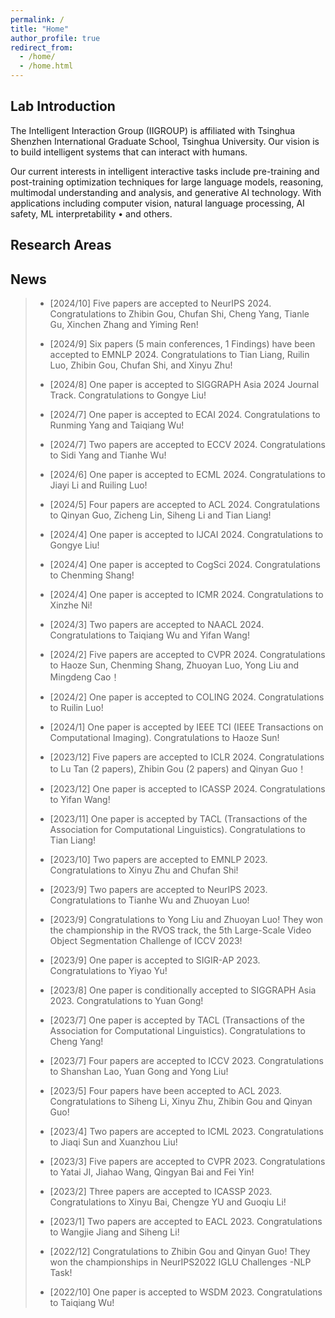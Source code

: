 ```yaml
---
permalink: /
title: "Home"
author_profile: true
redirect_from: 
  - /home/
  - /home.html
---
```


Lab Introduction
------
The Intelligent Interaction Group (IIGROUP) is affiliated with Tsinghua Shenzhen International Graduate School, Tsinghua University. Our vision is to build intelligent systems that can interact with humans.  

Our current interests in intelligent interactive tasks include pre-training and post-training optimization techniques for large language models, reasoning, multimodal understanding and analysis, and generative AI technology. With applications including computer vision, natural language processing, AI safety, ML interpretability • and others.

Research Areas
------

News
------
> - [2024/10] Five papers are accepted to NeurIPS 2024. Congratulations to Zhibin Gou, Chufan Shi, Cheng Yang, Tianle Gu, Xinchen Zhang and Yiming Ren! 
> 
> - [2024/9] Six papers (5 main conferences, 1 Findings) have been accepted to EMNLP 2024. Congratulations to Tian Liang, Ruilin Luo, Zhibin Gou, Chufan Shi, and Xinyu Zhu! 
> 
> - [2024/8] One paper is accepted to SIGGRAPH Asia 2024 Journal Track. Congratulations to Gongye Liu! 
> 
> - [2024/7] One paper is accepted to ECAI 2024. Congratulations to Runming Yang and Taiqiang Wu! 
> 
> - [2024/7] Two papers are accepted to ECCV 2024. Congratulations to Sidi Yang and Tianhe Wu! 
> 
> - [2024/6] One paper is accepted to ECML 2024. Congratulations to Jiayi Li and Ruiling Luo! 
> 
> - [2024/5] Four papers are accepted to ACL 2024. Congratulations to Qinyan Guo, Zicheng Lin, Siheng Li and Tian Liang! 
> 
> - [2024/4] One paper is accepted to IJCAI 2024. Congratulations to Gongye Liu! 
> 
> - [2024/4] One paper is accepted to CogSci 2024. Congratulations to Chenming Shang! 
> 
> - [2024/4] One paper is accepted to ICMR 2024. Congratulations to Xinzhe Ni! 
> 
> - [2024/3] Two papers are accepted to NAACL 2024. Congratulations to Taiqiang Wu and  Yifan Wang! 
> 
> - [2024/2] Five papers are accepted to CVPR 2024. Congratulations to Haoze Sun, Chenming Shang, Zhuoyan Luo, Yong Liu and  Mingdeng Cao！ 
> 
> - [2024/2] One paper is accepted to COLING 2024. Congratulations to Ruilin Luo! 
> 
> - [2024/1] One paper is accepted by IEEE TCI (IEEE Transactions on Computational Imaging). Congratulations to Haoze Sun! 
> 
> - [2023/12] Five papers are accepted to ICLR 2024. Congratulations to Lu Tan (2 papers), Zhibin Gou (2 papers) and Qinyan Guo！ 
> 
> - [2023/12] One paper is accepted to ICASSP 2024. Congratulations to Yifan  Wang! 
> 
> - [2023/11] One paper is accepted by TACL (Transactions of the Association for Computational Linguistics). Congratulations to Tian Liang! 
> 
> - [2023/10] Two papers are accepted to EMNLP 2023. Congratulations to Xinyu Zhu and  Chufan Shi! 
> 
> - [2023/9] Two papers are accepted to NeurIPS 2023. Congratulations to Tianhe Wu and  Zhuoyan Luo! 
> 
> - [2023/9] Congratulations to Yong Liu and Zhuoyan Luo!  They won the championship in the RVOS track, the 5th Large-Scale Video Object Segmentation Challenge of   ICCV 2023!
> 
> - [2023/9] One paper is accepted to SIGIR-AP 2023. Congratulations to Yiyao Yu! 
> 
> - [2023/8] One paper is conditionally accepted to SIGGRAPH Asia 2023. Congratulations to Yuan Gong! 
> 
> - [2023/7] One paper is accepted by TACL (Transactions of the Association for Computational Linguistics). Congratulations to Cheng Yang! 
> 
> - [2023/7] Four papers are accepted to ICCV 2023. Congratulations to Shanshan Lao, Yuan Gong and Yong Liu! 
> 
> - [2023/5] Four papers have been accepted to ACL 2023. Congratulations to Siheng Li, Xinyu Zhu, Zhibin Gou and Qinyan Guo! 
> 
> - [2023/4] Two papers are accepted to ICML 2023. Congratulations to Jiaqi Sun and Xuanzhou Liu! 
> 
> - [2023/3] Five papers are accepted to CVPR 2023. Congratulations to Yatai JI, Jiahao Wang, Qingyan Bai and Fei Yin! 
> 
> - [2023/2] Three papers are accepted to ICASSP 2023. Congratulations to Xinyu Bai, Chengze YU and Guoqiu Li! 
> 
> - [2023/1] Two papers are accepted to EACL 2023. Congratulations to Wangjie Jiang and Siheng Li! 
> 
> - [2022/12] Congratulations to Zhibin Gou and Qinyan Guo! They won the championships in NeurIPS2022 IGLU Challenges -NLP Task!
> 
> - [2022/10] One paper is accepted to WSDM 2023. Congratulations to Taiqiang Wu! 